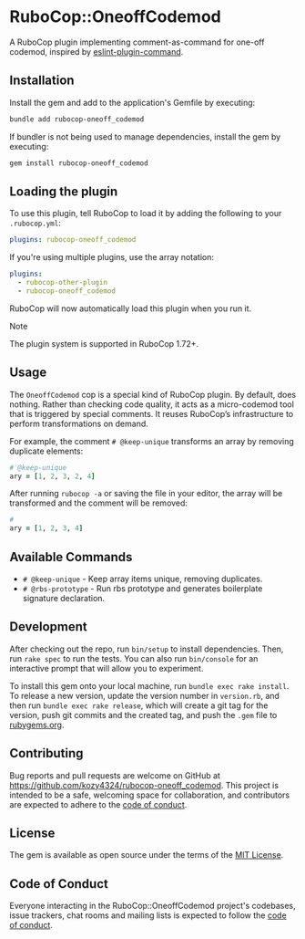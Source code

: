 # RuboCop::OneoffCodemod

A RuboCop plugin implementing comment-as-command for one-off codemod, inspired by [eslint-plugin-command](https://eslint-plugin-command.antfu.me/).

## Installation

Install the gem and add to the application's Gemfile by executing:

```bash
bundle add rubocop-oneoff_codemod
```

If bundler is not being used to manage dependencies, install the gem by executing:

```bash
gem install rubocop-oneoff_codemod
```

## Loading the plugin

To use this plugin, tell RuboCop to load it by adding the following to your `.rubocop.yml`:

```yml
plugins: rubocop-oneoff_codemod
```

If you're using multiple plugins, use the array notation:

```yml
plugins:
  - rubocop-other-plugin
  - rubocop-oneoff_codemod
```

RuboCop will now automatically load this plugin when you run it.

> [!NOTE]
> The plugin system is supported in RuboCop 1.72+.

## Usage

The `OneoffCodemod` cop is a special kind of RuboCop plugin. By default, does nothing.
Rather than checking code quality, it acts as a micro-codemod tool that is triggered by special comments.
It reuses RuboCop’s infrastructure to perform transformations on demand.

For example, the comment `# @keep-unique` transforms an array by removing duplicate elements:

```rb
# @keep-unique
ary = [1, 2, 3, 2, 4]
```

After running `rubocop -a` or saving the file in your editor, the array will be transformed and the comment will be removed:

```rb
#
ary = [1, 2, 3, 4]
```

## Available Commands

- `# @keep-unique` - Keep array items unique, removing duplicates.
- `# @rbs-prototype` - Run rbs prototype and generates boilerplate signature declaration.

## Development

After checking out the repo, run `bin/setup` to install dependencies. Then, run `rake spec` to run the tests. You can also run `bin/console` for an interactive prompt that will allow you to experiment.

To install this gem onto your local machine, run `bundle exec rake install`. To release a new version, update the version number in `version.rb`, and then run `bundle exec rake release`, which will create a git tag for the version, push git commits and the created tag, and push the `.gem` file to [rubygems.org](https://rubygems.org).

## Contributing

Bug reports and pull requests are welcome on GitHub at https://github.com/kozy4324/rubocop-oneoff_codemod. This project is intended to be a safe, welcoming space for collaboration, and contributors are expected to adhere to the [code of conduct](https://github.com/[USERNAME]/rubocop-oneoff_codemod/blob/master/CODE_OF_CONDUCT.md).

## License

The gem is available as open source under the terms of the [MIT License](https://opensource.org/licenses/MIT).

## Code of Conduct

Everyone interacting in the RuboCop::OneoffCodemod project's codebases, issue trackers, chat rooms and mailing lists is expected to follow the [code of conduct](https://github.com/kozy4324/rubocop-oneoff_codemod/blob/master/CODE_OF_CONDUCT.md).

